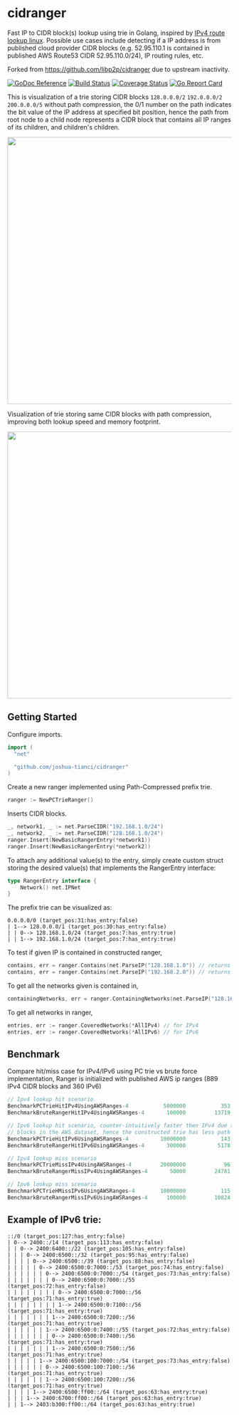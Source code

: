 # cidranger

Fast IP to CIDR block(s) lookup using trie in Golang, inspired by [IPv4 route lookup linux](https://vincent.bernat.im/en/blog/2017-ipv4-route-lookup-linux). Possible use cases include detecting if a IP address is from published cloud provider CIDR blocks (e.g. 52.95.110.1 is contained in published AWS Route53 CIDR 52.95.110.0/24), IP routing rules, etc.

Forked from https://github.com/libp2p/cidranger due to upstream inactivity.

[![GoDoc Reference](https://img.shields.io/badge/godoc-reference-5272B4.svg?style=flat-square)](https://godoc.org/github.com/libp2p/go-cidranger)
[![Build Status](https://img.shields.io/travis/libp2p/go-cidranger.svg?branch=master&style=flat-square)](https://travis-ci.org/libp2p/go-cidranger)
[![Coverage Status](https://img.shields.io/coveralls/libp2p/go-cidranger.svg?branch=master&style=flat-square)](https://coveralls.io/github/libp2p/go-cidranger?branch=master)
[![Go Report Card](https://goreportcard.com/badge/github.com/libp2p/go-cidranger?&style=flat-square)](https://goreportcard.com/report/github.com/libp2p/go-cidranger)

This is visualization of a trie storing CIDR blocks `128.0.0.0/2` `192.0.0.0/2` `200.0.0.0/5` without path compression, the 0/1 number on the path indicates the bit value of the IP address at specified bit position, hence the path from root node to a child node represents a CIDR block that contains all IP ranges of its children, and children's children.

<p align="left"><img src="http://i.imgur.com/vSKTEBb.png" width="600" /></p>

Visualization of trie storing same CIDR blocks with path compression, improving both lookup speed and memory footprint.

<p align="left"><img src="http://i.imgur.com/JtaDlD4.png" width="600" /></p>

## Getting Started

Configure imports.

```go
import (
  "net"

  "github.com/joshua-tianci/cidranger"
)
```

Create a new ranger implemented using Path-Compressed prefix trie.

```go
ranger := NewPCTrieRanger()
```

Inserts CIDR blocks.

```go
_, network1, _ := net.ParseCIDR("192.168.1.0/24")
_, network2, _ := net.ParseCIDR("128.168.1.0/24")
ranger.Insert(NewBasicRangerEntry(*network1))
ranger.Insert(NewBasicRangerEntry(*network2))
```

To attach any additional value(s) to the entry, simply create custom struct
storing the desired value(s) that implements the RangerEntry interface:

```go
type RangerEntry interface {
	Network() net.IPNet
}
```

The prefix trie can be visualized as:

```
0.0.0.0/0 (target_pos:31:has_entry:false)
| 1--> 128.0.0.0/1 (target_pos:30:has_entry:false)
| | 0--> 128.168.1.0/24 (target_pos:7:has_entry:true)
| | 1--> 192.168.1.0/24 (target_pos:7:has_entry:true)
```

To test if given IP is contained in constructed ranger,

```go
contains, err = ranger.Contains(net.ParseIP("128.168.1.0")) // returns true, nil
contains, err = ranger.Contains(net.ParseIP("192.168.2.0")) // returns false, nil
```

To get all the networks given is contained in,

```go
containingNetworks, err = ranger.ContainingNetworks(net.ParseIP("128.168.1.0"))
```

To get all networks in ranger,

```go
entries, err := ranger.CoveredNetworks(*AllIPv4) // for IPv4
entries, err := ranger.CoveredNetworks(*AllIPv6) // for IPv6
```

## Benchmark

Compare hit/miss case for IPv4/IPv6 using PC trie vs brute force implementation, Ranger is initialized with published AWS ip ranges (889 IPv4 CIDR blocks and 360 IPv6)

```go
// Ipv4 lookup hit scenario
BenchmarkPCTrieHitIPv4UsingAWSRanges-4         	 5000000	       353   ns/op
BenchmarkBruteRangerHitIPv4UsingAWSRanges-4    	  100000	     13719   ns/op

// Ipv6 lookup hit scenario, counter-intuitively faster then IPv4 due to less IPv6 CIDR
// blocks in the AWS dataset, hence the constructed trie has less path splits and depth.
BenchmarkPCTrieHitIPv6UsingAWSRanges-4         	10000000	       143   ns/op
BenchmarkBruteRangerHitIPv6UsingAWSRanges-4    	  300000	      5178   ns/op

// Ipv4 lookup miss scenario
BenchmarkPCTrieMissIPv4UsingAWSRanges-4        	20000000	        96.5 ns/op
BenchmarkBruteRangerMissIPv4UsingAWSRanges-4   	   50000	     24781   ns/op

// Ipv6 lookup miss scenario
BenchmarkPCTrieHMissIPv6UsingAWSRanges-4       	10000000	       115   ns/op
BenchmarkBruteRangerMissIPv6UsingAWSRanges-4   	  100000	     10824   ns/op
```

## Example of IPv6 trie:

```
::/0 (target_pos:127:has_entry:false)
| 0--> 2400::/14 (target_pos:113:has_entry:false)
| | 0--> 2400:6400::/22 (target_pos:105:has_entry:false)
| | | 0--> 2400:6500::/32 (target_pos:95:has_entry:false)
| | | | 0--> 2400:6500::/39 (target_pos:88:has_entry:false)
| | | | | 0--> 2400:6500:0:7000::/53 (target_pos:74:has_entry:false)
| | | | | | 0--> 2400:6500:0:7000::/54 (target_pos:73:has_entry:false)
| | | | | | | 0--> 2400:6500:0:7000::/55 (target_pos:72:has_entry:false)
| | | | | | | | 0--> 2400:6500:0:7000::/56 (target_pos:71:has_entry:true)
| | | | | | | | 1--> 2400:6500:0:7100::/56 (target_pos:71:has_entry:true)
| | | | | | | 1--> 2400:6500:0:7200::/56 (target_pos:71:has_entry:true)
| | | | | | 1--> 2400:6500:0:7400::/55 (target_pos:72:has_entry:false)
| | | | | | | 0--> 2400:6500:0:7400::/56 (target_pos:71:has_entry:true)
| | | | | | | 1--> 2400:6500:0:7500::/56 (target_pos:71:has_entry:true)
| | | | | 1--> 2400:6500:100:7000::/54 (target_pos:73:has_entry:false)
| | | | | | 0--> 2400:6500:100:7100::/56 (target_pos:71:has_entry:true)
| | | | | | 1--> 2400:6500:100:7200::/56 (target_pos:71:has_entry:true)
| | | | 1--> 2400:6500:ff00::/64 (target_pos:63:has_entry:true)
| | | 1--> 2400:6700:ff00::/64 (target_pos:63:has_entry:true)
| | 1--> 2403:b300:ff00::/64 (target_pos:63:has_entry:true)
```
